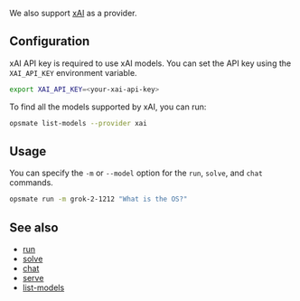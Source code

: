 We also support [xAI](https://x.ai/) as a provider.

## Configuration

xAI API key is required to use xAI models. You can set the API key using the `XAI_API_KEY` environment variable.

```bash
export XAI_API_KEY=<your-xai-api-key>
```

To find all the models supported by xAI, you can run:

```bash
opsmate list-models --provider xai
```

## Usage

You can specify the `-m` or `--model` option for the `run`, `solve`, and `chat` commands.

```bash
opsmate run -m grok-2-1212 "What is the OS?"
```

## See also

- [run](../CLI/run.md)
- [solve](../CLI/solve.md)
- [chat](../CLI/chat.md)
- [serve](../CLI/serve.md)
- [list-models](../CLI/list-models.md)
